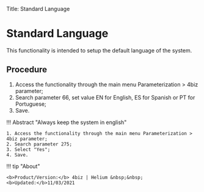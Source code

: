 Title: Standard Language

# Standard Language

This functionality is intended to  setup the default language of the system.  

## Procedure

1. Access the functionality through the main menu Parameterization > 4biz parameter;   
2. Search parameter 66, set value EN for English, ES for Spanish or PT for Portuguese;
3. Save.

!!! Abstract "Always keep the system in english"  

    1. Access the functionality through the main menu Parameterization > 4biz parameter;   
    2. Search parameter 275; 
    3. Select "Yes";  
    4. Save.
	
	
!!! tip "About"

    <b>Product/Version:</b> 4biz | Helium &nbsp;&nbsp;
    <b>Updated:</b>11/03/2021  
	
	
